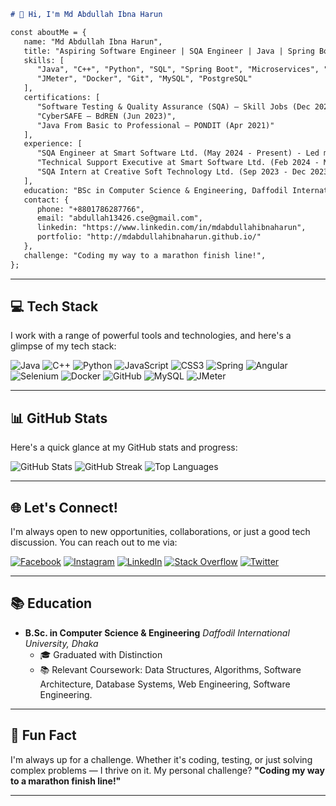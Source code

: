 

```markdown
# 👋 Hi, I'm Md Abdullah Ibna Harun

const aboutMe = {
   name: "Md Abdullah Ibna Harun",
   title: "Aspiring Software Engineer | SQA Engineer | Java | Spring Boot | Angular",
   skills: [
      "Java", "C++", "Python", "SQL", "Spring Boot", "Microservices", "Angular", "Selenium", 
      "JMeter", "Docker", "Git", "MySQL", "PostgreSQL"
   ],
   certifications: [
      "Software Testing & Quality Assurance (SQA) – Skill Jobs (Dec 2023)",
      "CyberSAFE – BdREN (Jun 2023)",
      "Java From Basic to Professional – PONDIT (Apr 2021)"
   ],
   experience: [
      "SQA Engineer at Smart Software Ltd. (May 2024 - Present) - Led manual & automated tests, managed teams, and ensured timely delivery of high-quality software.",
      "Technical Support Executive at Smart Software Ltd. (Feb 2024 - May 2024) - Provided technical support, conducted requirements analysis, and improved product usability.",
      "SQA Intern at Creative Soft Technology Ltd. (Sep 2023 - Dec 2023) - Specialized in manual & automated testing, reported bugs, and contributed to project development."
   ],
   education: "BSc in Computer Science & Engineering, Daffodil International University (2019-2023)",
   contact: {
      phone: "+8801786287766",
      email: "abdullah13426.cse@gmail.com",
      linkedin: "https://www.linkedin.com/in/mdabdullahibnaharun",
      portfolio: "http://mdabdullahibnaharun.github.io/"
   },
   challenge: "Coding my way to a marathon finish line!",
};
```

---

## 💻 Tech Stack

I work with a range of powerful tools and technologies, and here's a glimpse of my tech stack:

![Java](https://img.shields.io/badge/java-%23ED8B00.svg?style=for-the-badge&logo=java&logoColor=white)
![C++](https://img.shields.io/badge/c++-%2300599C.svg?style=for-the-badge&logo=c%2B%2B&logoColor=white)
![Python](https://img.shields.io/badge/python-3670A0?style=for-the-badge&logo=python&logoColor=ffdd54)
![JavaScript](https://img.shields.io/badge/javascript-%23323330.svg?style=for-the-badge&logo=javascript&logoColor=%23F7DF1E)
![CSS3](https://img.shields.io/badge/css3-%231572B6.svg?style=for-the-badge&logo=css3&logoColor=white)
![Spring](https://img.shields.io/badge/spring-%236DB33F.svg?style=for-the-badge&logo=spring&logoColor=white)
![Angular](https://img.shields.io/badge/angular-%23DD0031.svg?style=for-the-badge&logo=angular&logoColor=white)
![Selenium](https://img.shields.io/badge/Selenium-%2300FF00.svg?style=for-the-badge&logo=selenium&logoColor=white)
![Docker](https://img.shields.io/badge/Docker-%232496ED.svg?style=for-the-badge&logo=docker&logoColor=white)
![GitHub](https://img.shields.io/badge/GitHub-%23181717.svg?style=for-the-badge&logo=github&logoColor=white)
![MySQL](https://img.shields.io/badge/mysql-%2300f.svg?style=for-the-badge&logo=mysql&logoColor=white)
![JMeter](https://img.shields.io/badge/JMeter-%23FF4500.svg?style=for-the-badge&logo=apache-jmeter&logoColor=white)

---

## 📊 GitHub Stats

Here's a quick glance at my GitHub stats and progress:

![GitHub Stats](https://github-readme-stats.vercel.app/api?username=mdabdullahibnaharun&theme=radical&hide_border=true&include_all_commits=true&count_private=true)
![GitHub Streak](https://github-readme-streak-stats.herokuapp.com/?user=mdabdullahibnaharun&theme=radical&hide_border=true)
![Top Languages](https://github-readme-stats.vercel.app/api/top-langs/?username=mdabdullahibnaharun&theme=radical&hide_border=true&include_all_commits=true&count_private=true&layout=compact)

---

## 🌐 Let's Connect!

I'm always open to new opportunities, collaborations, or just a good tech discussion. You can reach out to me via:

[![Facebook](https://img.shields.io/badge/Facebook-%231877F2.svg?logo=Facebook&logoColor=white)](https://facebook.com/mdabdullahibnaharun)
[![Instagram](https://img.shields.io/badge/Instagram-%23E4405F.svg?logo=Instagram&logoColor=white)](https://instagram.com/mdabdullahibnaharun)
[![LinkedIn](https://img.shields.io/badge/LinkedIn-%230077B5.svg?logo=linkedin&logoColor=white)](https://linkedin.com/in/mdabdullahibnaharun)
[![Stack Overflow](https://img.shields.io/badge/-Stackoverflow-FE7A16?logo=stack-overflow&logoColor=white)](https://stackoverflow.com/users/mdabdullahibnaharun)
[![Twitter](https://img.shields.io/badge/Twitter-%231DA1F2.svg?logo=Twitter&logoColor=white)](https://twitter.com/mdabdullahibnaharun)

---

## 📚 Education

- **B.Sc. in Computer Science & Engineering**
  *Daffodil International University, Dhaka*
  - 🎓 Graduated with Distinction
  - 📚 Relevant Coursework: Data Structures, Algorithms, Software Architecture, Database Systems, Web Engineering, Software Engineering.

---

## 🚀 Fun Fact

I'm always up for a challenge. Whether it's coding, testing, or just solving complex problems — I thrive on it. My personal challenge? **"Coding my way to a marathon finish line!"**

---
